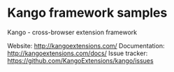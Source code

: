 Kango framework samples
========================
Kango - cross-browser extension framework

Website: http://kangoextensions.com/
Documentation: http://kangoextensions.com/docs/
Issue tracker: https://github.com/KangoExtensions/kango/issues